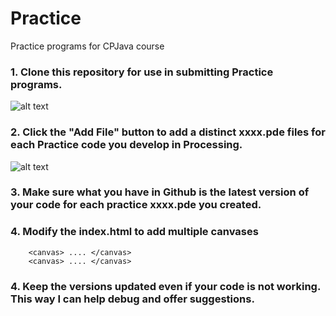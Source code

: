 # Practice
Practice programs for CPJava course

### 1.  Clone this repository for use in submitting Practice programs. 
![alt text][clonerep]
### 2.  Click the "Add File" button to add a distinct xxxx.pde files for each Practice code you develop in Processing. 
![alt text][addfile]
### 3.  Make sure what you have in Github is the latest version of your code for each practice xxxx.pde you created.
### 4.  Modify the index.html to add multiple canvases 
        <canvas> .... </canvas> 
        <canvas> .... </canvas>
### 4.  Keep the versions updated even if your code is not working. This way I can help debug and offer suggestions.  

[addfile]: addfile.png "addfile"
[clonerep]: clonerep.png "clonerep"
